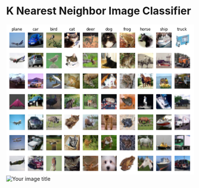 # K Nearest Neighbor Image Classifier
![A peek at CIFAR-10 image dataset](Images/CIFAR-10.png)
<img src="https://github.com/your_image.png" alt="Your image title" width="250"/>
